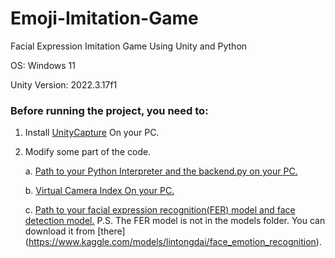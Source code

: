 # Emoji-Imitation-Game
Facial Expression Imitation Game Using Unity and Python

OS: Windows 11

Unity Version: 2022.3.17f1

### Before running the project, you need to:

1. Install [UnityCapture](https://github.com/schellingb/UnityCapture) On your PC.

2. Modify some part of the code.

    a. [Path to your Python Interpreter and the backend.py on your PC.](https://github.com/MrDlt/Emoji-Imitation-Game/blob/ae39ee1e73155e218bbd8454a25891688ee39b18/Assets/Scripts/SocketClient.cs#L62)

    b. [Virtual Camera Index On your PC.](https://github.com/MrDlt/Emoji-Imitation-Game/blob/1a5d2cb1b8596e2ba17e16434c19cef76a052dda/Assets/Scripts/SocketClient.cs#L22)

    c. [Path to your facial expression recognition(FER) model and face detection model.](https://github.com/MrDlt/Emoji-Imitation-Game/blob/43e132aeb1b8c059ece25477199901ac09711553/Facial_Expression.py#L117) P.S. The FER model is not in the models folder. You can download it from [there] (https://www.kaggle.com/models/lintongdai/face_emotion_recognition).

